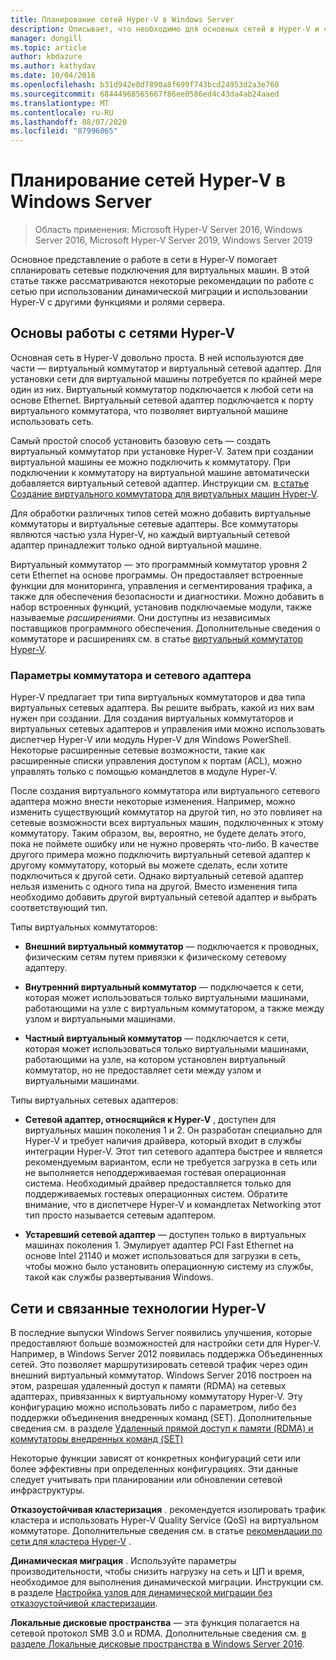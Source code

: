 ```yaml
---
title: Планирование сетей Hyper-V в Windows Server
description: Описывает, что необходимо для основных сетей в Hyper-V и содержит ссылки на инструкции
manager: dongill
ms.topic: article
author: kbdazure
ms.author: kathydav
ms.date: 10/04/2016
ms.openlocfilehash: b31d942e8d7890a8f699f743bcd24953d2a3e760
ms.sourcegitcommit: 68444968565667f86ee0586ed4c43da4ab24aaed
ms.translationtype: MT
ms.contentlocale: ru-RU
ms.lasthandoff: 08/07/2020
ms.locfileid: "87996065"
---
```

# <a name="plan-for-hyper-v-networking-in-windows-server"></a>Планирование сетей Hyper-V в Windows Server

>Область применения: Microsoft Hyper-V Server 2016, Windows Server 2016, Microsoft Hyper-V Server 2019, Windows Server 2019

Основное представление о работе в сети в Hyper-V помогает спланировать сетевые подключения для виртуальных машин. В этой статье также рассматриваются некоторые рекомендации по работе с сетью при использовании динамической миграции и использовании Hyper-V с другими функциями и ролями сервера.

## <a name="hyper-v-networking-basics"></a>Основы работы с сетями Hyper-V
Основная сеть в Hyper-V довольно проста. В ней используются две части — виртуальный коммутатор и виртуальный сетевой адаптер. Для установки сети для виртуальной машины потребуется по крайней мере один из них. Виртуальный коммутатор подключается к любой сети на основе Ethernet. Виртуальный сетевой адаптер подключается к порту виртуального коммутатора, что позволяет виртуальной машине использовать сеть.

Самый простой способ установить базовую сеть — создать виртуальный коммутатор при установке Hyper-V. Затем при создании виртуальной машины ее можно подключить к коммутатору. При подключении к коммутатору на виртуальной машине автоматически добавляется виртуальный сетевой адаптер. Инструкции см. [в статье Создание виртуального коммутатора для виртуальных машин Hyper-V](../get-started/Create-a-virtual-switch-for-Hyper-V-virtual-machines.md).

Для обработки различных типов сетей можно добавить виртуальные коммутаторы и виртуальные сетевые адаптеры. Все коммутаторы являются частью узла Hyper-V, но каждый виртуальный сетевой адаптер принадлежит только одной виртуальной машине.

Виртуальный коммутатор — это программный коммутатор уровня 2 сети Ethernet на основе программы. Он предоставляет встроенные функции для мониторинга, управления и сегментирования трафика, а также для обеспечения безопасности и диагностики.  Можно добавить в набор встроенных функций, установив подключаемые модули, также называемые *расширениями*. Они доступны из независимых поставщиков программного обеспечения. Дополнительные сведения о коммутаторе и расширениях см. в статье [виртуальный коммутатор Hyper-V](../../hyper-v-virtual-switch/Hyper-V-Virtual-Switch.md).

### <a name="switch-and-network-adapter-choices"></a>Параметры коммутатора и сетевого адаптера
Hyper-V предлагает три типа виртуальных коммутаторов и два типа виртуальных сетевых адаптера. Вы решите выбрать, какой из них вам нужен при создании. Для создания виртуальных коммутаторов и виртуальных сетевых адаптеров и управления ими можно использовать диспетчер Hyper-V или модуль Hyper-V для Windows PowerShell. Некоторые расширенные сетевые возможности, такие как расширенные списки управления доступом к портам (ACL), можно управлять только с помощью командлетов в модуле Hyper-V.

После создания виртуального коммутатора или виртуального сетевого адаптера можно внести некоторые изменения. Например, можно изменить существующий коммутатор на другой тип, но это повлияет на сетевые возможности всех виртуальных машин, подключенных к этому коммутатору.  Таким образом, вы, вероятно, не будете делать этого, пока не поймете ошибку или не нужно проверять что-либо. В качестве другого примера можно подключить виртуальный сетевой адаптер к другому коммутатору, который вы можете сделать, если хотите подключиться к другой сети. Однако виртуальный сетевой адаптер нельзя изменить с одного типа на другой. Вместо изменения типа необходимо добавить другой виртуальный сетевой адаптер и выбрать соответствующий тип.

Типы виртуальных коммутаторов:

-   **Внешний виртуальный коммутатор** — подключается к проводных, физическим сетям путем привязки к физическому сетевому адаптеру.

-   **Внутренний виртуальный коммутатор** — подключается к сети, которая может использоваться только виртуальными машинами, работающими на узле с виртуальным коммутатором, а также между узлом и виртуальными машинами.

-   **Частный виртуальный коммутатор** — подключается к сети, которая может использоваться только виртуальными машинами, работающими на узле, на котором установлен виртуальный коммутатор, но не предоставляет сети между узлом и виртуальными машинами.

Типы виртуальных сетевых адаптеров:

-   **Сетевой адаптер, относящийся к Hyper-V** , доступен для виртуальных машин поколения 1 и 2. Он разработан специально для Hyper-V и требует наличия драйвера, который входит в службы интеграции Hyper-V. Этот тип сетевого адаптера быстрее и является рекомендуемым вариантом, если не требуется загрузка в сеть или не выполняется неподдерживаемая гостевая операционная система. Необходимый драйвер предоставляется только для поддерживаемых гостевых операционных систем. Обратите внимание, что в диспетчере Hyper-V и командлетах Networking этот тип просто называется сетевым адаптером.

-   **Устаревший сетевой адаптер** — доступен только в виртуальных машинах поколения 1. Эмулирует адаптер PCI Fast Ethernet на основе Intel 21140 и может использоваться для загрузки в сеть, чтобы можно было установить операционную систему из службы, такой как службы развертывания Windows.

## <a name="hyper-v-networking-and-related-technologies"></a>Сети и связанные технологии Hyper-V
В последние выпуски Windows Server появились улучшения, которые предоставляют больше возможностей для настройки сети для Hyper-V. Например, в Windows Server 2012 появилась поддержка Объединенных сетей. Это позволяет маршрутизировать сетевой трафик через один внешний виртуальный коммутатор. Windows Server 2016 построен на этом, разрешая удаленный доступ к памяти (RDMA) на сетевых адаптерах, привязанных к виртуальному коммутатору Hyper-V. Эту конфигурацию можно использовать либо с параметром, либо без поддержки объединения внедренных команд (SET). Дополнительные сведения см. в разделе [Удаленный прямой доступ к памяти &#40;RDMA&#41; и коммутаторы внедренных команд &#40;SET&#41;](../../hyper-v-virtual-switch/RDMA-and-Switch-Embedded-Teaming.md)

Некоторые функции зависят от конкретных конфигураций сети или более эффективны при определенных конфигурациях. Эти данные следует учитывать при планировании или обновлении сетевой инфраструктуры.

**Отказоустойчивая кластеризация** . рекомендуется изолировать трафик кластера и использовать Hyper-V Quality Service (QoS) на виртуальном коммутаторе. Дополнительные сведения см. в статье [рекомендации по сети для кластера Hyper-V](/previous-versions/windows/it-pro/windows-server-2012-R2-and-2012/dn550728(v=ws.11)) .

**Динамическая миграция** . Используйте параметры производительности, чтобы снизить нагрузку на сеть и ЦП и время, необходимое для выполнения динамической миграции. Инструкции см. в разделе [Настройка узлов для динамической миграции без отказоустойчивой кластеризации](../deploy/set-up-hosts-for-live-migration-without-failover-clustering.md).

**Локальные дисковые пространства** — эта функция полагается на сетевой протокол SMB 3.0 и RDMA. Дополнительные сведения см. [в разделе Локальные дисковые пространства в Windows Server 2016](../../../storage/storage-spaces/storage-spaces-direct-overview.md).